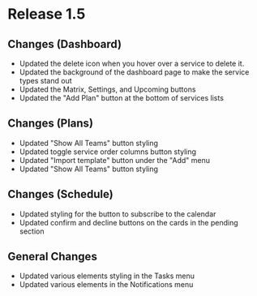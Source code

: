 # Release 1.5

## Changes (Dashboard)
- Updated the delete icon when you hover over a service to delete it.
- Updated the background of the dashboard page to make the service types stand out
- Updated the Matrix, Settings, and Upcoming buttons 
- Updated the "Add Plan" button at the bottom of services lists

## Changes (Plans)
- Updated "Show All Teams" button styling
- Updated toggle service order columns button styling
- Updated "Import template" button under the "Add" menu
- Updated "Show All Teams" button styling

## Changes (Schedule)
- Updated styling for the button to subscribe to the calendar
- Updated confirm and decline buttons on the cards in the pending section 

## General Changes 
- Updated various elements styling in the Tasks menu
- Updated various elements in the Notifications menu
